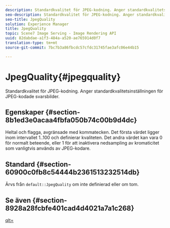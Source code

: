 ```yaml
---
description: Standardkvalitet för JPEG-kodning. Anger standardkvalitetsinställningen för JPEG-kodade svarsbilder.
seo-description: Standardkvalitet för JPEG-kodning. Anger standardkvalitetsinställningen för JPEG-kodade svarsbilder.
seo-title: JpegQuality
solution: Experience Manager
title: JpegQuality
topic: Scene7 Image Serving - Image Rendering API
uuid: 82dabdae-a1f3-484a-a520-ae765914d0f7
translation-type: tm+mt
source-git-commit: 7bc7b3a86fbcdc57cfdc31745fae3afc06e44b15

---
```



# JpegQuality{#jpegquality}

Standardkvalitet för JPEG-kodning. Anger standardkvalitetsinställningen för JPEG-kodade svarsbilder.

## Egenskaper {#section-8b1ed3e0acaa4fbfa050b74c00b9d4dc}

Heltal och flagga, avgränsade med kommatecken. Det första värdet ligger inom intervallet 1..100 och definierar kvaliteten. Det andra värdet kan vara 0 för normalt beteende, eller 1 för att inaktivera nedsampling av kromaticitet som vanligtvis används av JPEG-kodare.

## Standard {#section-60900c0fb8c54444b2361513232514db}

Ärvs från `default::JpegQuality` om inte definierad eller om tom.

## Se även {#section-8928a28fcbfe401cad4d4021a7a1c268}

[qlt=](../../../../../ir-api/http-protocol/image-rendering-api-ref/c-ir-http-protocol-ref/c-ir-http-protocol-command-reference/r-ir-qlt.md#reference-27b91c226eb241d0a14a29af3b3afdbd)
